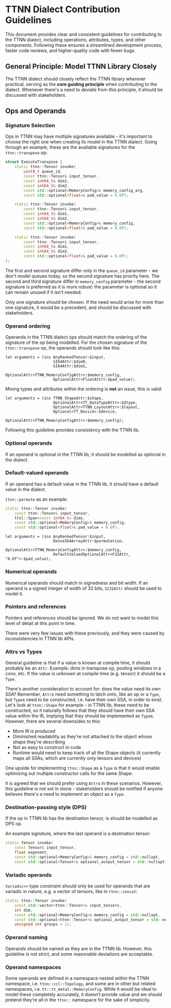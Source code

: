 # TTNN Dialect Contribution Guidelines

This document provides clear and consistent guidelines for contributing to the TTNN dialect, including operations, attributes, types, and other components. Following these ensures a streamlined development process, faster code reviews, and higher-quality code with fewer bugs.

## General Principle: Model TTNN Library Closely

The TTNN dialect should closely reflect the TTNN library wherever practical, serving as the **core guiding principle** when contributing to the dialect. Whenever there's a need to deviate from this principle, it should be discussed with stakeholders.

## Ops and Operands

### Signature Selection

Ops in TTNN may have multiple signatures available - it's important to choose the right one when creating its model in the TTNN dialect. Going through an example, these are the available signatures for the `ttnn::transpose` op:

```C++
struct ExecuteTranspose {
    static ttnn::Tensor invoke(
        uint8_t queue_id,
        const ttnn::Tensor& input_tensor,
        const int64_t& dim1,
        const int64_t& dim2,
        const std::optional<MemoryConfig>& memory_config_arg,
        const std::optional<float>& pad_value = 0.0f);

    static ttnn::Tensor invoke(
        const ttnn::Tensor& input_tensor,
        const int64_t& dim1,
        const int64_t& dim2,
        const std::optional<MemoryConfig>& memory_config,
        const std::optional<float>& pad_value = 0.0f);

    static ttnn::Tensor invoke(
        const ttnn::Tensor& input_tensor,
        const int64_t& dim1,
        const int64_t& dim2,
        const std::optional<float>& pad_value = 0.0f);
};
```

The first and second signature differ only in the `queue_id` parameter - we don't model queues today, so the second signature has priority here. The second and third signature differ in `memory_config` parameter - the second signature is preferred as it is more robust: the parameter is optional so it can remain unused if it isn't needed.

Only one signature should be chosen. If the need would arise for more than one signature, it would be a precedent, and should be discussed with stakeholders.

### Operand ordering

Operands in the TTNN dialect ops should match the ordering of the signature of the op being modelled. For the chosen signature of the `ttnn::transpose` op, the operands should look like this:

```mlir
let arguments = (ins AnyRankedTensor:$input,
                     SI64Attr:$dim0,
                     SI64Attr:$dim1,
                     OptionalAttr<TTNN_MemoryConfigAttr>:$memory_config,
                     OptionalAttr<FloatAttr>:$pad_value);
```

Mixing types and attributes within the ordering is **not** an issue, this is valid:

```
let arguments = (ins TTNN_ShapeAttr:$shape,
                     OptionalAttr<TT_DataTypeAttr>:$dtype,
                     OptionalAttr<TTNN_LayoutAttr>:$layout,
                     Optional<TT_Device>:$device,
                     OptionalAttr<TTNN_MemoryConfigAttr>:$memory_config);
```

Following this guideline provides consistency with the TTNN lib.

### Optional operands

If an operand is optional in the TTNN lib, it should be modelled as optional in the dialect.

### Default-valued operands

If an operand has a default value in the TTNN lib, it should have a default value in the dialect.

`ttnn::permute` as an example:

```C++
static ttnn::Tensor invoke(
    const ttnn::Tensor& input_tensor,
    ttsl::Span<const int64_t> dims,
    const std::optional<MemoryConfig>& memory_config,
    const std::optional<float>& pad_value = 0.0f);
```

```mlir
let arguments = (ins AnyRankedTensor:$input,
                     DenseI64ArrayAttr:$permutation,
                     OptionalAttr<TTNN_MemoryConfigAttr>:$memory_config,
                     DefaultValuedOptionalAttr<F32Attr, "0.0f">:$pad_value);
```

### Numerical operands

Numerical operands should match in signedness and bit width. If an operand is a signed integer of width of 32 bits, `SI32Attr` should be used to model it.

### Pointers and references

Pointers and references should be ignored. We do not want to model this level of detail at this point in time.

There were very few issues with these previously, and they were caused by inconsistencies in TTNN lib APIs.

### Attrs vs Types

General guideline is that if a value is known at compile time, it should probably be an `Attr`. Example: dims in transpose op, pooling windows in a conv, etc. If the value is unknown at compile time (e.g. tensor) it should be a `Type`.

There's another consideration to account for: does the value need its own SSA? Remember, `Attr`s need something to latch onto, like an op or a `Type`, but `Type`s need to be constructed, i.e. have their own SSA, in order to exist. Let's look at `ttnn::Shape` for example - in TTNN lib, these need to be constructed, so it naturally follows that they should have their own SSA value within the IR, implying that they should be implemented as `Type`s. However, there are several downsides to this:
- More IR is produced
- Diminished readability as they're not attached to the object whose shape they're describing
- Not as easy to construct in code
- Runtime would need to keep track of all the Shape objects (it currently maps all SSAs, which are currently only tensors and devices)

One upside for implementing `ttnn::Shape` as a `Type` is that it would enable optimizing out multiple constructor calls for the same Shape.

It is agreed that we should prefer using `Attr`s in these scenarios. However, this guideline is not set in stone - stakeholders should be notified if anyone believes there's a need to implement an object as a `Type`.

### Destination-passing style (DPS)

If the op in TTNN lib has the destination tensor, is should be modelled as DPS op.

An example signature, where the last operand is a destination tensor:

```C++
static Tensor invoke(
    const Tensor& input_tensor,
    float exponent,
    const std::optional<MemoryConfig>& memory_config = std::nullopt,
    const std::optional<Tensor>& optional_output_tensor = std::nullopt);
```

### Variadic operands

`Variadic<>` type constraint should only be used for operands that are variadic in nature, e.g. a vector of tensors, like in `ttnn::concat`:

```C++
static ttnn::Tensor invoke(
    const std::vector<ttnn::Tensor>& input_tensors,
    int dim,
    const std::optional<MemoryConfig>& memory_config = std::nullopt,
    const std::optional<ttnn::Tensor>& optional_output_tensor = std::nullopt,
    unsigned int groups = 1);
```

### Operand naming

Operands should be named as they are in the TTNN lib. However, this guideline is not strict, and some reasonable deviations are acceptable.

### Operand namespaces

Some operands are defined in a namespace nested within the TTNN namespace, i.e. `ttnn::ccl::Topology`, and some are in other but related namespaces, i.e. `tt::tt_metal::MemoryConfig`. While it would be ideal to model these completely accurately, it doesn’t provide value and we should pretend they’re all in the `ttnn::` namespace for the sake of simplicity.
